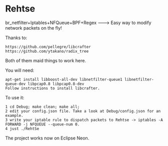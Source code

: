 # Rehtse
br_netfilter+Iptables+NFQueue+BPF+Regex ---> Easy way to modify network packets on the fly!

  Thanks to:
  
    https://github.com/pellegre/libcrafter
    https://github.com/ytakano/radix_tree
    
  Both of them maid things to work here.

You will need:

    apt-get install libboost-all-dev libnetfilter-queue1 libnetfilter-queue-dev libpcap0.8 libpcap0.8-dev
    Follow instructions to install libcrafter. 
  
To use it:

    1 cd Debug; make clean; make all;
    2 edit your config.json file. Take a look at Debug/config.json for an example.
    3 write your iptable rule to dispatch packets to Rehtse -> iptables -A FORWARD -j NFQUEUE --queue-num 0.
    4 just ./RehtSe
    
The project works now on Eclipse Neon. 
  
